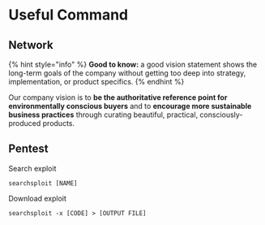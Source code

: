 # Useful Command

## Network

{% hint style="info" %}
**Good to know:** a good vision statement shows the long-term goals of the company without getting too deep into strategy, implementation, or product specifics.
{% endhint %}

Our company vision is to **be the authoritative reference point for environmentally conscious buyers** and to **encourage more sustainable business practices** through curating beautiful, practical, consciously-produced products.

## Pentest

Search exploit

```
searchsploit [NAME]
```

Download exploit

```
searchsploit -x [CODE] > [OUTPUT FILE]
```
